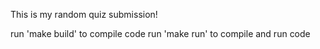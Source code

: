 This is my random quiz submission!

run 'make build' to compile code
run 'make run' to compile and run code
